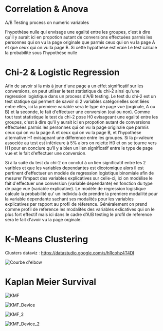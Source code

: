 # Correlation & Anova
A/B Testing process on numeric variables

l'hypothèse nulle qui envisage une egalité entre les groupes, c'est à dire qu'il y aurait ici en propotion autant de conversions effectuées parmis les personnes qui on vu la page originale que parmis ceux qui on vu la page A et que ceux qui on vu la page B. Si cette hypothèse est vraie Le test calcule la probabilité sous l'hypothèse nulle 

# Chi-2 & Logistic Regression
Afin de savoir si la mis à jour d'une page a un effet significatif sur les conversions, on peut utilser le test statistique du chi-2 ainsi qu'une regression logistique dans un process d'A/B testing. Le test du chi-2 est un test statique qui permert de savoir si 2 variables catégorielles sont liées entre elles, ici la premiere variable sera le type de page vue (orginale, A ou B) et la seconde, le fait d'effectuer une conversion (oui ou non). Comme tout test statistique le test du chi-2 pose H0 evisageant une egalité entre les groupes, c'est à dire qu'il y aurait ici en propotion autant de conversions effectuées parmis les personnes qui on vu la page originale que parmis ceux qui on vu la page A et ceux qui on vu la page B, et l'hypothèse alternative H1 evisageant une difference entre les groupes. Si la p-valeure associée au test est inférieure à 5% alors on rejette H0 et on se tourne vers H1 pour en conclure qu'il y a bien un lien significatif entre le type de page vue et le fait d'effectuer une conversion. 

Si à la suite du test du chi-2 on conclut à un lien significatif entre les 2 varibles et que les variables dependantes est dicotomique alors il est pertinent d'effectuer un modèle de regression logistique binomiale afin de mesurer l'impact des variables explicatives sur celle-ci, ici on modélise le fait d'effectuer une conversion (variable dependante) en fonction du type de page vue (variable explicative). Le modèle de regression logistique calcule la probabilité qu' un individu à de prendre la premiere modailité pour la variable dependante sachant ses modalités pour les variables explicatives par rapport au profil de réference. Généralement on prend comme profil de reference les modalités des variables exlicatives qui on le plus fort effectif mais ici dans le cadre d'A/B testing le profil de reference sera le fait d'avoir vu la page orginale.


# K-Means Clustering
Clusters dataviz : https://datastudio.google.com/s/hRcohz4T4DI

![Courbe d'elbow](https://user-images.githubusercontent.com/83826055/129334001-457b71dd-c30f-43de-897e-d2dab6f01a60.png)

# Kaplan Meier Survival

![KMF](https://user-images.githubusercontent.com/83826055/129444429-fcef0f33-b30f-4c5c-9b22-af75347ed59e.png)

![KMF_Device](https://user-images.githubusercontent.com/83826055/129444431-0271e2aa-c5cc-4988-9497-2b6b61337bb1.png)

![KMF_2](https://user-images.githubusercontent.com/83826055/129450587-cf45114a-ea53-49d4-b7ee-a1bb04a8b7f3.png)

![KMF_Device_2](https://user-images.githubusercontent.com/83826055/129450589-e52c90a2-8391-4d86-9827-43318689c2ae.png)
